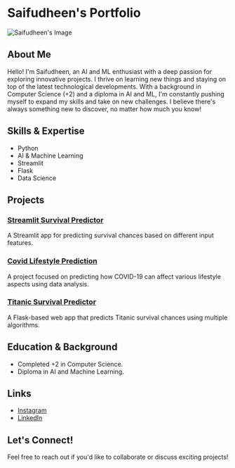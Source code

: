 # Saifudheen's Portfolio

![Saifudheen's Image]([[[https://github.com/saifudheenTK/your-repo-name/blob/main/your-image.jpg](https://github.com/saifudheenTK/img.git)](https://github.com/saifudheenTK/img/blob/main/Screenshot%202025-02-03%20115326.png)](https://cdn.jsdelivr.net/gh/alohe/avatars/png/vibrent_5.png))

## About Me

Hello! I'm Saifudheen, an AI and ML enthusiast with a deep passion for exploring innovative projects. I thrive on learning new things and staying on top of the latest technological developments. With a background in Computer Science (+2) and a diploma in AI and ML, I'm constantly pushing myself to expand my skills and take on new challenges. I believe there's always something new to discover, no matter how much you know!

## Skills & Expertise

- Python
- AI & Machine Learning
- Streamlit
- Flask
- Data Science

## Projects

### [Streamlit Survival Predictor](https://github.com/saifudheenTK/Streamlit-SurvivalPredictor)
A Streamlit app for predicting survival chances based on different input features.

### [Covid Lifestyle Prediction](https://github.com/saifudheenTK/Covid-lifestyle-prediction)
A project focused on predicting how COVID-19 can affect various lifestyle aspects using data analysis.

### [Titanic Survival Predictor](https://github.com/saifudheenTK/Titanic-Voting-Flask)
A Flask-based web app that predicts Titanic survival chances using multiple algorithms.

## Education & Background

- Completed +2 in Computer Science.
- Diploma in AI and Machine Learning.

## Links

- [Instagram](https://www.instagram.com/hey._.saifu/?next=%2F)
- [LinkedIn](https://www.linkedin.com/in/saifuhh/)

## Let's Connect!

Feel free to reach out if you'd like to collaborate or discuss exciting projects!
